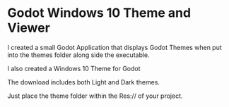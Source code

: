 # Godot Windows 10 Theme and Viewer

I created a small Godot Application that displays Godot Themes when put into the themes folder along side the executable.

I also created a Windows 10 Theme for Godot

The download includes both Light and Dark themes.

Just place the theme folder within the Res:// of your project. 
